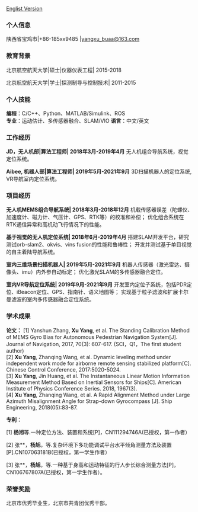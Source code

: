 [Englist Version](./)

### 个人信息
陕西省宝鸡市|+86-185xx9485 |yangxu_buaa@163.com 

### 教育背景
北京航空航天大学|硕士|仪器仪表工程| 2015-2018 

北京航空航天大学|学士|探测制导与控制技术| 2011-2015

### 个人技能
**编程**：C/C++、Python、MATLAB/Simulink、ROS  
**专业**：运动估计、多传感器融合、SLAM/VIO
**语言**：中文/英文

### 工作经历
**JD，无人机部|算法工程师| 2018年3月-2019年4月**
无人机组合导航系统，视觉定位系统。

**Aibee, 机器人部|算法工程师| 2019年5月-2021年9月**
3D扫描机器人的定位系统, VR导航室内定位系统。

### 项目经历
**无人机MEMS组合导航系统| 2018年3月-2018年12月**
机载传感器误差（陀螺仪、加速度计、磁力计、气压计、GPS、RTK等）的校准和补偿；
优化组合系统在RTK通信异常和高机动飞行情况下的性能。

**基于视觉的无人机定位系统| 2018年6月-2019年4月**
搭建SLAM开发平台，研究测试orb-slam2、okvis、vins fusion的性能和鲁棒性；
开发并测试基于单目视觉的自主着陆导航系统。

**室内三维场景扫描机器人| 2019年5月-2021年9月**
机器人传感器（激光雷达、摄像头、imu）内外参自动标定；
优化激光SLAM的多传感器融合定位。

**室内VR导航定位系统| 2019年9月-2021年9月**
开发室内定位子系统，包括PDR定位、iBeacon定位、GPS、指南针、语义地图等；
实现基于粒子滤波和扩展卡尔曼滤波的室内多传感器融合定位系统。

### 学术成果
**论文：**
[1]	Yanshun Zhang, **Xu Yang**, et al. The Standing Calibration Method of MEMS Gyro Bias for Autonomous Pedestrian Navigation System[J]. Journal of Navigation, 2017, 70(3): 607-617. (SCI，Q1，The first student author)  
[2]	**Xu Yang**, Zhanqing Wang, et al. Dynamic leveling method under independent work mode for airborne remote sensing stabilized platform[C]. Chinese Control Conference, 2017:5020-5024.  
[3]	**Xu Yang**, Jin Huang, et al. The Instantaneous Linear Motion Information Measurement Method Based on Inertial Sensors for Ships[C]. American Institute of Physics Conference Series. 2018, 1967(3).  
[4]	**Xu Yang**, Zhanqing Wang, et al. A Rapid Alignment Method under Large Azimuth Misalignment Angle for Strap-down Gyrocompass [J]. Ship Engineering, 2018(05):83-87.   

**专利：**

[1] **杨旭**等.一种定位方法、装置和系统[P]，CN111294746A(已授权，第一作者）

[2] 张**，**杨旭**，等.复杂环境下多功能调试平台水平倾角测量方法及装置[P].CN107063181B(已授权，第一学生作者）

[3] 张**，**杨旭**，等.一种基于身高和运动特征的行人步长综合测量方法[P]，CN106767807A(已授权，第一学生作者）。

### 荣誉奖励

北京市优秀毕业生，北京市共青团优秀干部。
